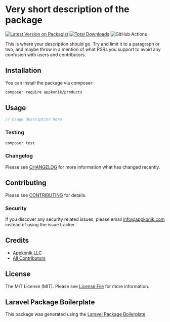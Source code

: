 # Very short description of the package

[![Latest Version on Packagist](https://img.shields.io/packagist/v/appkonik/products.svg?style=flat-square)](https://packagist.org/packages/appkonik/products)
[![Total Downloads](https://img.shields.io/packagist/dt/appkonik/products.svg?style=flat-square)](https://packagist.org/packages/appkonik/products)
![GitHub Actions](https://github.com/appkonik/products/actions/workflows/main.yml/badge.svg)

This is where your description should go. Try and limit it to a paragraph or two, and maybe throw in a mention of what PSRs you support to avoid any confusion with users and contributors.

## Installation

You can install the package via composer:

```bash
composer require appkonik/products
```

## Usage

```php
// Usage description here
```

### Testing

```bash
composer test
```

### Changelog

Please see [CHANGELOG](CHANGELOG.md) for more information what has changed recently.

## Contributing

Please see [CONTRIBUTING](CONTRIBUTING.md) for details.

### Security

If you discover any security related issues, please email info@appkonik.com instead of using the issue tracker.

## Credits

-   [Appkonik LLC](https://github.com/appkonik)
-   [All Contributors](../../contributors)

## License

The MIT License (MIT). Please see [License File](LICENSE.md) for more information.

## Laravel Package Boilerplate

This package was generated using the [Laravel Package Boilerplate](https://laravelpackageboilerplate.com).
